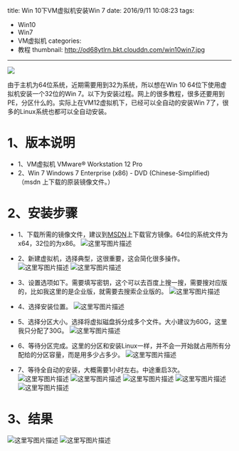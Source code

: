 title: Win 10下VM虚拟机安装Win 7
date: 2016/9/11 10:08:23
tags:
- Win10
- Win7
- VM虚拟机
categories:
- 教程
thumbnail: http://od68ytlrn.bkt.clouddn.com/win10win7.jpg
---


![](http://od68ytlrn.bkt.clouddn.com/win10win7.jpg)

由于主机为64位系统，近期需要用到32为系统，所以想在Win 10 64位下使用虚拟机安装一个32位的Win 7。以下为安装过程。网上的很多教程，很多还要用到PE，分区什么的。实际上在VM12虚拟机下，已经可以全自动的安装Win 7了，很多的Linux系统也都可以全自动安装。

# 1、版本说明
- 1、VM虚拟机
VMware® Workstation 12 Pro
- 2、Win 7
Windows 7 Enterprise (x86) - DVD (Chinese-Simplified) （msdn 上下载的原装镜像文件。）

<!-- more -->

# 2、安装步骤
- 1、下载所需的镜像文件，建议到[MSDN](http://www.itellyou.cn/)上下载官方镜像。64位的系统文件为x64，32位的为x86。
![这里写图片描述](http://p7tst3obo.bkt.clouddn.com/20160911100338188?imageView2/0/interlace/1/q/100|watermark/2/text/Y3lhbmcudGVjaA==/font/Y29uc29sYXM=/fontsize/720/fill/I0Q0RUVGMQ==/dissolve/69/gravity/SouthEast/dx/10/dy/10)

- 2、新建虚拟机，选择典型，这很重要，这会简化很多操作。
![这里写图片描述](http://p7tst3obo.bkt.clouddn.com/20160911100359320?imageView2/0/interlace/1/q/100|watermark/2/text/Y3lhbmcudGVjaA==/font/Y29uc29sYXM=/fontsize/720/fill/I0Q0RUVGMQ==/dissolve/69/gravity/SouthEast/dx/10/dy/10)
![这里写图片描述](http://p7tst3obo.bkt.clouddn.com/20160911100448898?imageView2/0/interlace/1/q/100|watermark/2/text/Y3lhbmcudGVjaA==/font/Y29uc29sYXM=/fontsize/720/fill/I0Q0RUVGMQ==/dissolve/69/gravity/SouthEast/dx/10/dy/10)


- 3、设置选项如下。需要填写密钥，这个可以去百度上搜一搜，需要搜对应版的，比如我这里的是企业版，就需要去搜索企业版的。
![这里写图片描述](http://p7tst3obo.bkt.clouddn.com/20160911100502180?imageView2/0/interlace/1/q/100|watermark/2/text/Y3lhbmcudGVjaA==/font/Y29uc29sYXM=/fontsize/720/fill/I0Q0RUVGMQ==/dissolve/69/gravity/SouthEast/dx/10/dy/10)

- 4、选择安装位置。
![这里写图片描述](http://p7tst3obo.bkt.clouddn.com/20160911100538346?imageView2/0/interlace/1/q/100|watermark/2/text/Y3lhbmcudGVjaA==/font/Y29uc29sYXM=/fontsize/720/fill/I0Q0RUVGMQ==/dissolve/69/gravity/SouthEast/dx/10/dy/10)

- 5、选择分区大小。选择将虚拟磁盘拆分成多个文件。大小建议为60G，这里我只分配了30G。
![这里写图片描述](http://p7tst3obo.bkt.clouddn.com/20160911100633238?imageView2/0/interlace/1/q/100|watermark/2/text/Y3lhbmcudGVjaA==/font/Y29uc29sYXM=/fontsize/720/fill/I0Q0RUVGMQ==/dissolve/69/gravity/SouthEast/dx/10/dy/10)

- 6、等待分区完成。这里的分区和安装Linux一样，并不会一开始就占用所有分配给的分区容量，而是用多少占多少。
![这里写图片描述](http://p7tst3obo.bkt.clouddn.com/20160911100753614?imageView2/0/interlace/1/q/100|watermark/2/text/Y3lhbmcudGVjaA==/font/Y29uc29sYXM=/fontsize/720/fill/I0Q0RUVGMQ==/dissolve/69/gravity/SouthEast/dx/10/dy/10)


- 7、等待全自动的安装，大概需要1小时左右。中途重启3次。
![这里写图片描述](http://p7tst3obo.bkt.clouddn.com/20160911100850369?imageView2/0/interlace/1/q/100|watermark/2/text/Y3lhbmcudGVjaA==/font/Y29uc29sYXM=/fontsize/720/fill/I0Q0RUVGMQ==/dissolve/69/gravity/SouthEast/dx/10/dy/10)
![这里写图片描述](http://p7tst3obo.bkt.clouddn.com/20160911100901494?imageView2/0/interlace/1/q/100|watermark/2/text/Y3lhbmcudGVjaA==/font/Y29uc29sYXM=/fontsize/720/fill/I0Q0RUVGMQ==/dissolve/69/gravity/SouthEast/dx/10/dy/10)
![这里写图片描述](http://p7tst3obo.bkt.clouddn.com/20160911100917760?imageView2/0/interlace/1/q/100|watermark/2/text/Y3lhbmcudGVjaA==/font/Y29uc29sYXM=/fontsize/720/fill/I0Q0RUVGMQ==/dissolve/69/gravity/SouthEast/dx/10/dy/10)
![这里写图片描述](http://p7tst3obo.bkt.clouddn.com/20160911100934838?imageView2/0/interlace/1/q/100|watermark/2/text/Y3lhbmcudGVjaA==/font/Y29uc29sYXM=/fontsize/720/fill/I0Q0RUVGMQ==/dissolve/69/gravity/SouthEast/dx/10/dy/10)
![这里写图片描述](http://p7tst3obo.bkt.clouddn.com/20160911100951963?imageView2/0/interlace/1/q/100|watermark/2/text/Y3lhbmcudGVjaA==/font/Y29uc29sYXM=/fontsize/720/fill/I0Q0RUVGMQ==/dissolve/69/gravity/SouthEast/dx/10/dy/10)


# 3、结果
![这里写图片描述](http://p7tst3obo.bkt.clouddn.com/20160911101039477?imageView2/0/interlace/1/q/100|watermark/2/text/Y3lhbmcudGVjaA==/font/Y29uc29sYXM=/fontsize/720/fill/I0Q0RUVGMQ==/dissolve/69/gravity/SouthEast/dx/10/dy/10)
![这里写图片描述](http://p7tst3obo.bkt.clouddn.com/20160911101047479?imageView2/0/interlace/1/q/100|watermark/2/text/Y3lhbmcudGVjaA==/font/Y29uc29sYXM=/fontsize/720/fill/I0Q0RUVGMQ==/dissolve/69/gravity/SouthEast/dx/10/dy/10)
